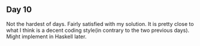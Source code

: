 ## Day 10

Not the hardest of days. Fairly satisfied with my solution. It is pretty close
to what I think is a decent coding style(in contrary to the two previous days).
Might implement in Haskell later.
